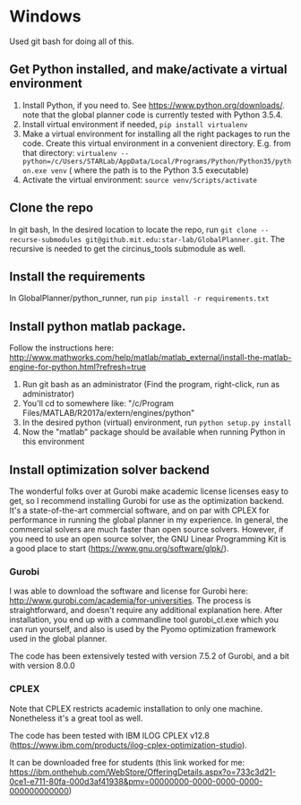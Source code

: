 
# Windows

Used git bash for doing all of this.

## Get Python installed, and make/activate a virtual environment

1. Install Python, if you need to. See https://www.python.org/downloads/. note that the global planner code is currently tested with Python 3.5.4.
2. Install virtual environment if needed, `pip install virtualenv`
3. Make a virtual environment for installing all the right packages to run the code. Create this virtual environment in a convenient directory. E.g. from that directory: `virtualenv --python=/c/Users/STARLab/AppData/Local/Programs/Python/Python35/python.exe venv` ( where the path is to the Python 3.5 executable)
4. Activate the virtual environment: `source venv/Scripts/activate`

## Clone the repo

In git bash, In the desired location to locate the repo, run `git clone --recurse-submodules git@github.mit.edu:star-lab/GlobalPlanner.git`. The recursive is needed to get the circinus_tools submodule as well.

## Install the requirements

In GlobalPlanner/python_runner, run `pip install -r requirements.txt`

## Install python matlab package.

Follow the instructions here: http://www.mathworks.com/help/matlab/matlab_external/install-the-matlab-engine-for-python.html?refresh=true
1. Run git bash as an administrator (Find the program, right-click, run as administrator)
2. You'll cd to somewhere like:  "/c/Program Files/MATLAB/R2017a/extern/engines/python"
3. In the desired python (virtual) environment, run `python setup.py install`
4. Now the "matlab" package should be available when running Python in this environment

## Install optimization solver backend

The wonderful folks over at Gurobi make academic license licenses easy to get, so I recommend installing Gurobi for use as the optimization backend. It's a state-of-the-art commercial software, and on par with CPLEX for performance in running the global planner in my experience. In general, the commercial solvers are much faster than open source solvers. However, if you need to use an open source solver, the GNU Linear Programming Kit is a good place to start (https://www.gnu.org/software/glpk/).

### Gurobi

I was able to download the software and license for Gurobi here: http://www.gurobi.com/academia/for-universities. The process is straightforward, and doesn't require any additional explanation here. After installation, you end up with a commandline tool gurobi_cl.exe which you can run yourself, and also is used by the Pyomo optimization framework used in the global planner.

The code has been extensively tested with version 7.5.2 of Gurobi, and a bit with version 8.0.0

### CPLEX

Note that CPLEX restricts academic installation to only one machine. Nonetheless it's a great tool as well.

The code has been tested with IBM ILOG CPLEX v12.8 (https://www.ibm.com/products/ilog-cplex-optimization-studio). 

It can be downloaded free for students (this link worked for me: https://ibm.onthehub.com/WebStore/OfferingDetails.aspx?o=733c3d21-0ce1-e711-80fa-000d3af41938&pmv=00000000-0000-0000-0000-000000000000)

